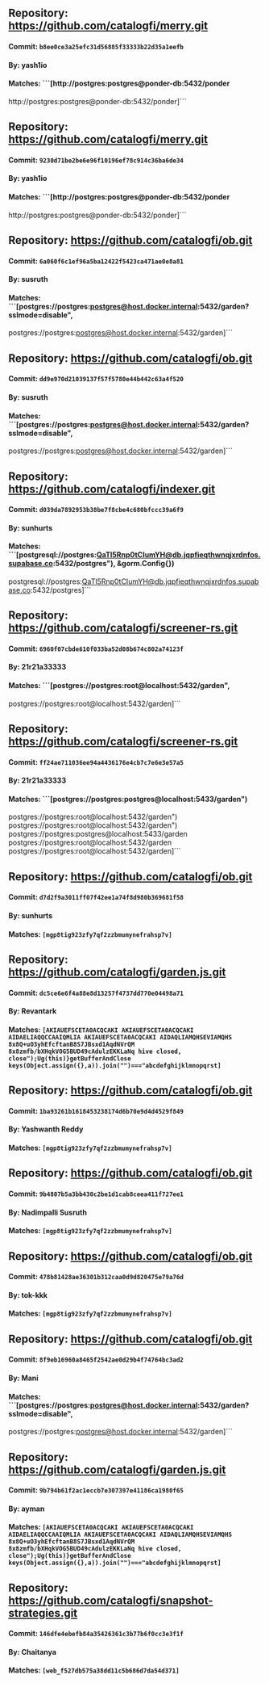 ## Repository: https://github.com/catalogfi/merry.git  
#### **Commit:** `b8ee0ce3a25efc31d56885f33333b22d35a1eefb`  
#### **By:** yash1io  
#### **Matches:** ```[http://postgres:postgres@ponder-db:5432/ponder
 http://postgres:postgres@ponder-db:5432/ponder]```  
  

## Repository: https://github.com/catalogfi/merry.git  
#### **Commit:** `9230d71be2be6e96f10196ef78c914c36ba6de34`  
#### **By:** yash1io  
#### **Matches:** ```[http://postgres:postgres@ponder-db:5432/ponder
 http://postgres:postgres@ponder-db:5432/ponder]```  
  

## Repository: https://github.com/catalogfi/ob.git  
#### **Commit:** `6a060f6c1ef96a5ba12422f5423ca471ae0e8a81`  
#### **By:** susruth  
#### **Matches:** ```[postgres://postgres:postgres@host.docker.internal:5432/garden?sslmode=disable",
 postgres://postgres:postgres@host.docker.internal:5432/garden]```  
  

## Repository: https://github.com/catalogfi/ob.git  
#### **Commit:** `dd9e970d21039137f57f5780e44b442c63a4f520`  
#### **By:** susruth  
#### **Matches:** ```[postgres://postgres:postgres@host.docker.internal:5432/garden?sslmode=disable",
 postgres://postgres:postgres@host.docker.internal:5432/garden]```  
  

## Repository: https://github.com/catalogfi/indexer.git  
#### **Commit:** `d039da7892953b38be7f8cbe4c680bfccc39a6f9`  
#### **By:** sunhurts  
#### **Matches:** ```[postgresql://postgres:QaTl5Rnp0tCIumYH@db.jqpfieqthwnqjxrdnfos.supabase.co:5432/postgres"), &gorm.Config{})
 postgresql://postgres:QaTl5Rnp0tCIumYH@db.jqpfieqthwnqjxrdnfos.supabase.co:5432/postgres]```  
  

## Repository: https://github.com/catalogfi/screener-rs.git  
#### **Commit:** `6960f07cbde610f033ba52d08b674c802a74123f`  
#### **By:** 21r21a33333  
#### **Matches:** ```[postgres://postgres:root@localhost:5432/garden",
 postgres://postgres:root@localhost:5432/garden]```  
  

## Repository: https://github.com/catalogfi/screener-rs.git  
#### **Commit:** `ff24ae711036ee94a4436176e4cb7c7e6e3e57a5`  
#### **By:** 21r21a33333  
#### **Matches:** ```[postgres://postgres:postgres@localhost:5433/garden")
 postgres://postgres:root@localhost:5432/garden")
 postgres://postgres:root@localhost:5432/garden")
 postgres://postgres:postgres@localhost:5433/garden postgres://postgres:root@localhost:5432/garden postgres://postgres:root@localhost:5432/garden]```  
  

## Repository: https://github.com/catalogfi/ob.git  
#### **Commit:** `d7d2f9a3011ff07f42ee1a74f8d980b369681f58`  
#### **By:** sunhurts  
#### **Matches:** ```[mgp8tig923zfy7qf2zzbmumynefrahsp7v]```  
  

## Repository: https://github.com/catalogfi/garden.js.git  
#### **Commit:** `dc5ce6e6f4a88e8d13257f4737dd770e04498a71`  
#### **By:** Revantark  
#### **Matches:** ```[AKIAUEFSCETA0ACQCAKI AKIAUEFSCETA0ACQCAKI AIDAELIAQQCCAAIQMLIA AKIAUEFSCETA0ACQCAKI AIDAQLIAMQHSEVIAMQHS 8x8Q+uO3yhEfcftanB8S7JBsxd1AqdNVrQM 8x8zmfb/bXHqkVOG5BUD49cAdulzEKKLaNq hive closed, close");Ug(this)}getBufferAndClose keys(Object.assign({},a)).join("")==="abcdefghijklmnopqrst]```  
  

## Repository: https://github.com/catalogfi/ob.git  
#### **Commit:** `1ba93261b1618453238174d6b70e9d4d4529f849`  
#### **By:** Yashwanth Reddy  
#### **Matches:** ```[mgp8tig923zfy7qf2zzbmumynefrahsp7v]```  
  

## Repository: https://github.com/catalogfi/ob.git  
#### **Commit:** `9b4807b5a3bb430c2be1d1cab8ceea411f727ee1`  
#### **By:** Nadimpalli Susruth  
#### **Matches:** ```[mgp8tig923zfy7qf2zzbmumynefrahsp7v]```  
  

## Repository: https://github.com/catalogfi/ob.git  
#### **Commit:** `478b81428ae36301b312caa0d9d820475e79a76d`  
#### **By:** tok-kkk  
#### **Matches:** ```[mgp8tig923zfy7qf2zzbmumynefrahsp7v]```  
  

## Repository: https://github.com/catalogfi/ob.git  
#### **Commit:** `8f9eb16960a8465f2542ae0d29b4f74764bc3ad2`  
#### **By:** Mani  
#### **Matches:** ```[postgres://postgres:postgres@host.docker.internal:5432/garden?sslmode=disable",
 postgres://postgres:postgres@host.docker.internal:5432/garden]```  
  

## Repository: https://github.com/catalogfi/garden.js.git  
#### **Commit:** `9b794b61f2ac1eccb7e307397e41186ca1980f65`  
#### **By:** ayman  
#### **Matches:** ```[AKIAUEFSCETA0ACQCAKI AKIAUEFSCETA0ACQCAKI AIDAELIAQQCCAAIQMLIA AKIAUEFSCETA0ACQCAKI AIDAQLIAMQHSEVIAMQHS 8x8Q+uO3yhEfcftanB8S7JBsxd1AqdNVrQM 8x8zmfb/bXHqkVOG5BUD49cAdulzEKKLaNq hive closed, close");Ug(this)}getBufferAndClose keys(Object.assign({},a)).join("")==="abcdefghijklmnopqrst]```  
  

## Repository: https://github.com/catalogfi/snapshot-strategies.git  
#### **Commit:** `146dfe4ebefb84a35426361c3b77b6f0cc3e3f1f`  
#### **By:** Chaitanya  
#### **Matches:** ```[web_f527db575a38dd11c5b686d7da54d371]```  
  

